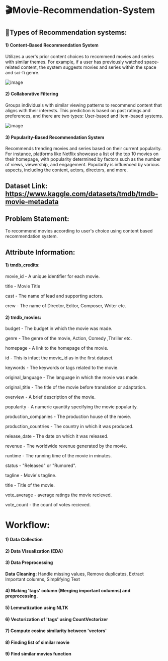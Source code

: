 # 🎬Movie-Recommendation-System 

## 🍿Types of Recommendation systems:

#### 1) Content-Based Recommendation System
Utilizes a user's prior content choices to recommend movies and series with similar themes. For example, if a user has previously watched space-related content, the system suggests movies and series within the space and sci-fi genre.

![image](https://github.com/Vidul1524/CodeClauseInternship_MovieRecommendationSystem/assets/141549841/f729a622-3b9f-4168-98be-511660afac02)



#### 2) Collaborative Filtering
Groups individuals with similar viewing patterns to recommend content that aligns with their interests. This prediction is based on past ratings and preferences, and there are two types: User-based and Item-based systems.

![image](https://github.com/Vidul1524/CodeClauseInternship_MovieRecommendationSystem/assets/141549841/99c40c2c-b43e-4ece-9231-15b15ddf85c4)


#### 3) Popularity-Based Recommendation System
Recommends trending movies and series based on their current popularity. For instance, platforms like Netflix showcase a list of the top 10 movies on their homepage, with popularity determined by factors such as the number of views, viewership, and engagement. Popularity is influenced by various aspects, including the content, actors, directors, and more.


## Dataset Link: https://www.kaggle.com/datasets/tmdb/tmdb-movie-metadata

## Problem Statement:

To recommend movies according to user's choice using content based recommendation system.


## Attribute Information:

#### **1)** tmdb_credits:
movie_id - A unique identifier for each movie.

title - Movie Title

cast - The name of lead and supporting actors.

crew - The name of Director, Editor, Composer, Writer etc.

#### **2)** tmdb_movies:
budget - The budget in which the movie was made.

genre - The genre of the movie, Action, Comedy ,Thriller etc.

homepage - A link to the homepage of the movie.

id - This is infact the movie_id as in the first dataset.

keywords - The keywords or tags related to the movie.

original_language - The language in which the movie was made.

original_title - The title of the movie before translation or adaptation.

overview - A brief description of the movie.

popularity - A numeric quantity specifying the movie popularity.

production_companies - The production house of the movie.

production_countries - The country in which it was produced.

release_date - The date on which it was released.

revenue - The worldwide revenue generated by the movie.

runtime - The running time of the movie in minutes.

status - "Released" or "Rumored".

tagline - Movie's tagline.

title - Title of the movie.

vote_average - average ratings the movie recieved.

vote_count - the count of votes recieved.

# Workflow:
#### 1) Data Collection
#### 2) Data Visualization (EDA)
#### 3) Data Preprocessing
  **Data Cleaning:** Handle missing values, Remove duplicates, Extract Important columns, Simplifying Text
#### 4) Making 'tags' column (Merging important columns) and preprocessing.
#### 5) Lemmatization using NLTK
#### 6) Vectorization of 'tags' using CountVectorizer
#### 7) Compute cosine similarity between 'vectors'
#### 8) Finding list of similar movie
#### 9) Find similar movies function
